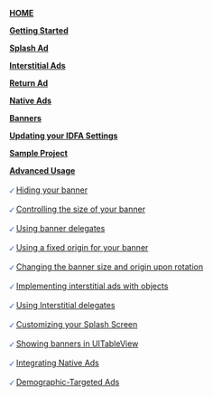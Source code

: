 [**HOME**](iOS-InApp-Documentation)

[**Getting Started**](iOS-InApp-Documentation#gettingStarted)

[**Splash Ad**](iOS-InApp-Documentation#splash-ads)

[**Interstitial Ads**](iOS-InApp-Documentation#interstitial)

[**Return Ad**](iOS-InApp-Documentation#return-ads)

[**Native Ads**](iOS-InApp-Documentation#Native)

[**Banners**](iOS-InApp-Documentation#banners)

[**Updating your IDFA Settings**](iOS-InApp-Documentation#IDFA)

[**Sample Project**](iOS-InApp-Documentation#SampleProject)

[**Advanced Usage**](ios-advanced-usage)<br></br>
<img src="./iOS/images/V-blue.png" width="8px" /> [ Hiding your banner](ios-advanced-usage#hide-banner)<br></br> 
<img src="./iOS/images/V-blue.png" width="8px" /> [ Controlling the size of your banner](ios-advanced-usage#ControllingBannerSize)<br></br> 
<img src="./iOS/images/V-blue.png" width="8px" /> [ Using banner delegates](ios-advanced-usage#UsingBannerDelegates)<br></br> 
<img src="./iOS/images/V-blue.png" width="8px" /> [ Using a fixed origin for your banner](ios-advanced-usage#UsingFixedOriginBanner)<br></br> 
<img src="./iOS/images/V-blue.png" width="8px" /> [ Changing the banner size and origin upon rotation](ios-advanced-usage#ChangingBanner)<br></br> 
<img src="./iOS/images/V-blue.png" width="8px" /> [ Implementing interstitial ads with objects](ios-advanced-usage#UsingInterstitialObjects)<br></br> 
<img src="./iOS/images/V-blue.png" width="8px" /> [ Using Interstitial delegates](ios-advanced-usage#UsingInterstitialDelegate)<br></br> 
<img src="./iOS/images/V-blue.png" width="8px" /> [ Customizing your Splash Screen](ios-advanced-usage#CustomizingSplashScreen)<br></br> 
<img src="./iOS/images/V-blue.png" width="8px" /> [ Showing banners in UITableView](ios-advanced-usage#table-view)<br></br> 
<img src="./iOS/images/V-blue.png" width="8px" /> [ Integrating Native Ads](ios-advanced-usage#using-native-ads)<br></br> 
<img src="./iOS/images/V-blue.png" width="8px" /> [ Demographic-Targeted Ads](ios-advanced-usage#Demographic)<br></br> 